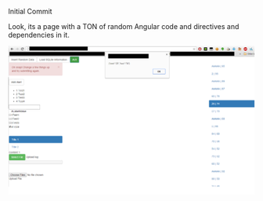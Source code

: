 Initial Commit

Look, its a page with a TON of random Angular code and directives and dependencies in it.

![Alt test](https://github.com/jmahboob/angular-js-tests/blob/master/busyAngularPage.png)
